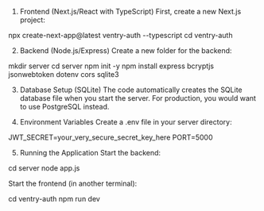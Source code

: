 1. Frontend (Next.js/React with TypeScript)
First, create a new Next.js project:

npx create-next-app@latest ventry-auth --typescript
cd ventry-auth

2. Backend (Node.js/Express)
 Create a new folder for the backend:

mkdir server
cd server
npm init -y
npm install express bcryptjs jsonwebtoken dotenv cors sqlite3


3. Database Setup (SQLite)
The code  automatically creates the SQLite database file when you start the server. For production, you would want to use PostgreSQL instead.

4. Environment Variables
Create a .env file in your server directory:

JWT_SECRET=your_very_secure_secret_key_here
PORT=5000


5. Running the Application
Start the backend:

cd server
node app.js

Start the frontend (in another terminal):

cd ventry-auth
npm run dev

